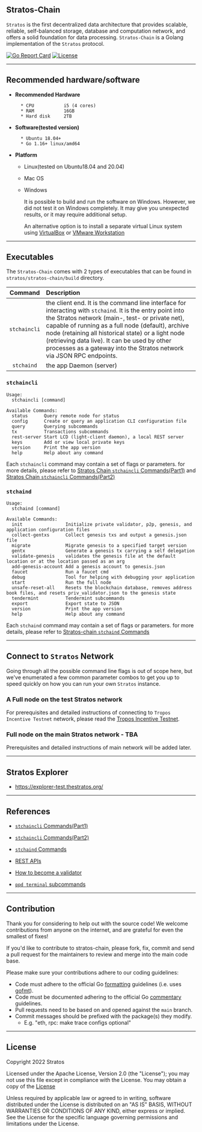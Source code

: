 ## Stratos-Chain

`Stratos` is the first decentralized data architecture that provides scalable, reliable, self-balanced storage, database and computation network, and offers a solid foundation for data processing.
`Stratos-Chain` is a Golang implementation of the `Stratos` protocol.

[![Go Report Card](https://goreportcard.com/badge/github.com/stratosnet/stratos-chain)](https://goreportcard.com/badge/github.com/stratosnet/stratos-chain)
[![License](https://img.shields.io/badge/License-Apache%202.0-blue.svg)](https://opensource.org/licenses/Apache-2.0)

--- ---

## Recommended hardware/software

- <b>Recommended Hardware</b>

        * CPU           i5 (4 cores)
        * RAM           16GB
        * Hard disk     2TB


- <b>Software(tested version)</b>

        * Ubuntu 18.04+
        * Go 1.16+ linux/amd64


- <b>Platform</b>

  * Linux(tested on Ubuntu18.04 and 20.04)
  * Mac OS
  * Windows 

    It is possible to build and run the software on Windows. However, we did not test it on Windows completely.
    It may give you unexpected results, or it may require additional setup.

    An alternative option is to install a separate virtual Linux system using [VirtualBox](https://www.virtualbox.org/wiki/Downloads) or [VMware Workstation](https://www.vmware.com/ca/products/workstation-player/workstation-player-evaluation.html)

--- ---

## Executables

The `Stratos-Chain` comes with 2 types of executables that can be found in `stratos/stratos-chain/build` directory.

|    Command          | Description        |
| :-----------:     | :---------------------------------------------------------------------------------------------------------------------------------------------------------------------------------------------------------------------------------------------------------------------------------------------------------------------------------------------------------------------------------------------------------------------------------------------------------------------------------------------------------------------------------------------------- |
|  `stchaincli`   | the client end. It is the command line interface for interacting with `stchaind`. It is the entry point into the Stratos network (main-, test- or private net), capable of running as a full node (default), archive node (retaining all historical state) or a light node (retrieving data live). It can be used by other processes as a gateway into the Stratos network via JSON RPC endpoints. |
|   `stchaind`   | the app Daemon (server)|


### `stchaincli`

```
Usage:
  stchaincli [command]

Available Commands:
  status      Query remote node for status
  config      Create or query an application CLI configuration file
  query       Querying subcommands
  tx          Transactions subcommands
  rest-server Start LCD (light-client daemon), a local REST server
  keys        Add or view local private keys
  version     Print the app version
  help        Help about any command
```

Each `stchaincli` command may contain a set of flags or parameters. for more details, please refer to [Stratos Chain `stchaincli` Commands(Part1)](https://github.com/stratosnet/stratos-chain/wiki/Stratos-Chain-%60stchaincli%60-Commands(Part1)) and [Stratos Chain `stchaincli` Commands(Part2)](https://github.com/stratosnet/stratos-chain/wiki/Stratos-Chain-%60stchaincli%60-Commands(Part2))

### `stchaind`

```
Usage:
  stchaind [command]

Available Commands:
  init                Initialize private validator, p2p, genesis, and application configuration files
  collect-gentxs      Collect genesis txs and output a genesis.json file
  migrate             Migrate genesis to a specified target version
  gentx               Generate a genesis tx carrying a self delegation
  validate-genesis    validates the genesis file at the default location or at the location passed as an arg
  add-genesis-account Add a genesis account to genesis.json
  faucet              Run a faucet cmd
  debug               Tool for helping with debugging your application
  start               Run the full node
  unsafe-reset-all    Resets the blockchain database, removes address book files, and resets priv_validator.json to the genesis state
  tendermint          Tendermint subcommands
  export              Export state to JSON
  version             Print the app version
  help                Help about any command
```

Each `stchaind` command may contain a set of flags or parameters. for more details, please refer to [Stratos-chain `stchaind` Commands](https://github.com/stratosnet/stratos-chain/wiki/Stratos-Chain-%60stchaind%60-Commands)

--- ---

## Connect to `Stratos` Network

Going through all the possible command line flags is out of scope here,
but we've enumerated a few common parameter combos to get you up to speed quickly on how you can run your own `Stratos` instance.

### A Full node on the test Stratos network
For prerequisites and detailed instructions of connecting to `Tropos Incentive Testnet` network, please read the [Tropos Incentive Testnet](https://github.com/stratosnet/sds/wiki/Tropos-Incentive-Testnet).

### Full node on the main Stratos network - TBA
Prerequisites and detailed instructions of main network will be added later.

--- ---

## Stratos Explorer

* https://explorer-test.thestratos.org/

---

## References

* [`stchaincli` Commands(Part1)](https://github.com/stratosnet/stratos-chain/wiki/Stratos-Chain-%60stchaincli%60-Commands(Part1))

* [`stchaincli` Commands(Part2)](https://github.com/stratosnet/stratos-chain/wiki/Stratos-Chain-%60stchaincli%60-Commands(Part2))

* [`stchaind` Commands](https://github.com/stratosnet/stratos-chain/wiki/Stratos-Chain-%60stchaind%60-Commands)

* [REST APIs](https://github.com/stratosnet/stratos-chain/wiki/Stratos-Chain-REST-APIs)

* [How to become a validator](https://github.com/stratosnet/stratos-chain/wiki/How-to-Become-a-Validator)

* [`ppd terminal` subcommands](https://github.com/stratosnet/sds/wiki/%60ppd-terminal%60--subcommands)

--- ---

## Contribution

Thank you for considering to help out with the source code! We welcome contributions
from anyone on the internet, and are grateful for even the smallest of fixes!

If you'd like to contribute to stratos-chain, please fork, fix, commit and send a pull request
for the maintainers to review and merge into the main code base.

Please make sure your contributions adhere to our coding guidelines:

* Code must adhere to the official Go [formatting](https://golang.org/doc/effective_go.html#formatting)
  guidelines (i.e. uses [gofmt](https://golang.org/cmd/gofmt/)).
* Code must be documented adhering to the official Go [commentary](https://golang.org/doc/effective_go.html#commentary)
  guidelines.
* Pull requests need to be based on and opened against the `main` branch.
* Commit messages should be prefixed with the package(s) they modify.
    * E.g. "eth, rpc: make trace configs optional"

--- ---

## License

Copyright 2022 Stratos

Licensed under the Apache License, Version 2.0 (the "License");
you may not use this file except in compliance with the License.
You may obtain a copy of the [License](http://www.apache.org/licenses/LICENSE-2.0)

Unless required by applicable law or agreed to in writing, software
distributed under the License is distributed on an "AS IS" BASIS,
WITHOUT WARRANTIES OR CONDITIONS OF ANY KIND, either express or implied.
See the License for the specific language governing permissions and
limitations under the License.

